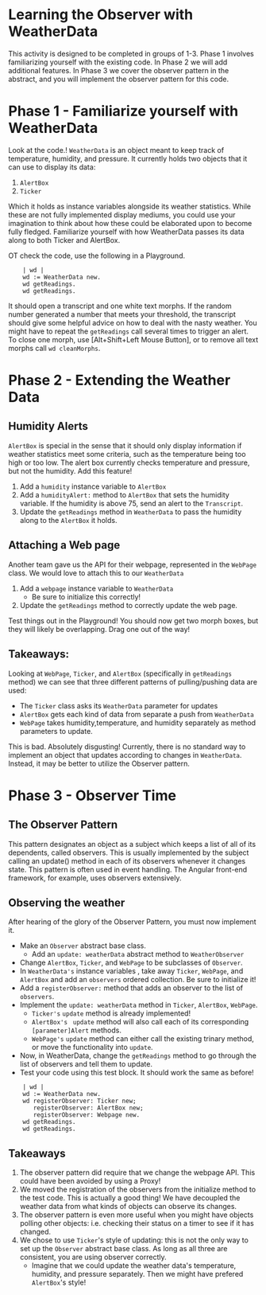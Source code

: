 # Learning the Observer with WeatherData

This activity is designed to be completed in groups of 1-3. Phase 1 involves familiarizing yourself with the existing code. In Phase 2 we will add additional features. In Phase 3 we  cover the observer pattern in the abstract, and you will implement the observer pattern for this code.


# Phase 1 - Familiarize yourself with WeatherData 

Look at the code.! `WeatherData` is an object meant to keep track of temperature, humidity, and pressure. It currently holds two objects that it can use to display its data: 

1) `AlertBox`
2) `Ticker `

Which it holds as instance variables alongside its weather statistics. While these are not fully implemented display mediums, you could use your imagination to think about how these could be elaborated upon to become fully fledged. Familiarize yourself with how WeatherData passes its data along to both Ticker and AlertBox.

OT check the code, use the following in a Playground.
```Smalltalk
	| wd |
	wd := WeatherData new.
	wd getReadings.
	wd getReadings.
```

It should open a transcript and one white text morphs. If the random number generated a number that meets your threshold, the transcript should give some helpful advice on how to deal with the nasty weather.  You might have to repeat the `getReadings` call several times to trigger an alert.  To close one morph, use [Alt+Shift+Left Mouse Button], or to remove all text morphs call `wd cleanMorphs`.

# Phase 2 - Extending the Weather Data

## Humidity Alerts
`AlertBox` is special in the sense that it should only display information if weather statistics meet some criteria, such as the temperature being too high or too low. The alert box currently checks temperature and pressure, but not the humidity. Add this feature!

1. Add a `humidity` instance variable to `AlertBox`
2. Add a `humidityAlert:` method to `AlertBox` that sets the humidity variable. If the humidity is above 75, send an alert to the `Transcript`.
3. Update the `getReadings` method in `WeatherData` to pass the humidity along to the `AlertBox` it holds.

## Attaching a Web page
Another team gave us the API for their webpage, represented in the `WebPage` class. We would love to attach this to our `WeatherData`

1. Add a `webpage` instance variable to `WeatherData`
   - Be sure to initialize this correctly!
3. Update the `getReadings` method to correctly update the web page.

Test things out in the Playground! You should now get two morph boxes, but they will likely be overlapping. Drag one out of the way!

## Takeaways:
Looking at `WebPage`, `Ticker`, and `AlertBox` (specifically in `getReadings` method) we can see that three different patterns of pulling/pushing data are used: 
- The `Ticker` class asks its `WeatherData` parameter for updates
- `AlertBox` gets each kind of data from separate a push from `WeatherData` 
- `WebPage` takes humidity,temperature, and humidity separately as method parameters to update. 

This is bad. Absolutely disgusting! Currently, there is no standard way to implement  an object that updates according to changes in `WeatherData`. Instead, it may be better to utilize the Observer pattern. 


# Phase 3 - Observer Time 

## The Observer Pattern
This pattern designates an object as a subject which keeps a list of all of its dependents, called observers. This is usually implemented by the subject  calling an update() method in each of its observers whenever it changes state. This pattern is often used in event handling. The Angular front-end framework, for example, uses observers extensively. 

## Observing the weather
After hearing of the glory of the Observer Pattern, you must now implement it. 

- Make an `Observer` abstract base class.
  - Add an `update: weatherData` abstract method to `WeatherObserver`
- Change `AlertBox`, `Ticker`, and `WebPage` to be subclasses of `Observer`. 
- In `WeatherData's` instance variables , take away `Ticker`, `WebPage`, and `AlertBox`  and add an `observers` ordered collection. Be sure to initialize it!
- Add a `registerObserver:` method that adds an observer to the list of `observers`.
- Implement the `update: weatherData` method in `Ticker`, `AlertBox`, `WebPage`. 
  - `Ticker's` `update` method is already implemented!
  - `AlertBox's `  `update` method will also call each of its corresponding `[parameter]Alert` methods. 
  - `WebPage's`  `update` method can either call the existing trinary method, or move the functionality into `update`. 
- Now, in WeatherData, change the `getReadings` method to go through the list of observers and tell them to update. 
- Test your code using this test block. It should work the same as before!

```Smalltalk
	| wd |
	wd := WeatherData new.
	wd registerObserver: Ticker new;
	   registerObserver: AlertBox new;
	   registerObserver: Webpage new.
	wd getReadings.
	wd getReadings.
```

## Takeaways
1. The observer pattern did require that we change the webpage API. This could have been avoided by using a Proxy!
2. We moved the registration of the observers from the initialize method to the test code. This is actually a good thing! We have decoupled the weather data from what kinds of objects can observe its changes.
3. The observer pattern is even more useful when you might have objects polling other objects: i.e. checking their status on a timer to see if it has changed.
4. We chose to use `Ticker`'s style of updating: this is not the only way to set up the `Observer` abstract base class. As long as all three are consistent, you are using observer correctly.
   - Imagine that we could update the weather data's temperature, humidity, and pressure separately. Then we might have prefered `AlertBox`'s style!
